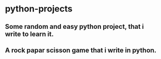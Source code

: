 # python-projects

## Some random and easy python project, that i write to learn it. 

## A rock papar scisson game that i write in python. 
